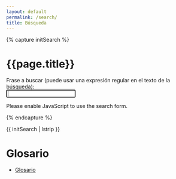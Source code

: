 ```yaml
---
layout: default
permalink: /search/
title: Búsqueda
---
```


{% capture initSearch %}

<h1>{{page.title}}</h1>

<form id="search-form" action="">
  <label class="label" for="search">Frase a buscar (puede usar una expresión regular en el texto de la búsqueda):</label>
  <br/>
  <input class="input" id="search" type="text" name="search" autofocus placeholder="" autocomplete="off">
  
  <ul class="list  list--results" id="list">
  </ul>
</form>

<script type="text/javascript" src="{{site.baseurl}}/assets/src/fetch.js"></script>
<script type="text/javascript" src="{{site.baseurl}}/assets/src/search.js"></script>

<script type="text/javascript">

  const search = new JekyllSearch(
    '{{site.baseurl}}/assets/src/search.json',
    '#search',
    '#list',
    '{{site.baseurl}}'
  );
  search.init(); 
  
</script>

<noscript>Please enable JavaScript to use the search form.</noscript>

{% endcapture %}

{{ initSearch | lstrip }}

# Glosario

* [Glosario]({{site.baseurl}}/glossary.html)

<!--

# Tópicos

* [Tópicos]({{site.baseurl}}/topics)

-->